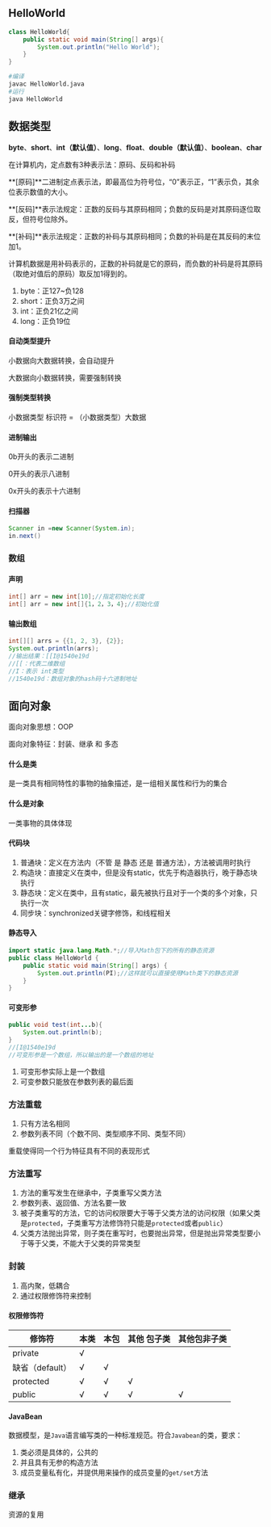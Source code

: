 ## HelloWorld

```java
class HelloWorld{
	public static void main(String[] args){
		System.out.println("Hello World");
	}
}
```

```bash
#编译
javac HelloWorld.java
#运行
java HelloWorld
```

## 数据类型

**byte**、**short**、**int（默认值）**、**long**、**float**、**double（默认值）**、**boolean**、**char**

在计算机内，定点数有3种表示法：原码、反码和补码 

**[原码]**二进制定点表示法，即最高位为符号位，“0”表示正，“1”表示负，其余位表示数值的大小。 

**[反码]**表示法规定：正数的反码与其原码相同；负数的反码是对其原码逐位取反，但符号位除外。 

**[补码]**表示法规定：正数的补码与其原码相同；负数的补码是在其反码的末位加1。

计算机数据是用补码表示的，正数的补码就是它的原码，而负数的补码是将其原码（取绝对值后的原码）取反加1得到的。

1. byte：正127~负128
2. short：正负3万之间
3. int：正负21亿之间
4. long：正负19位

#### 自动类型提升

小数据向大数据转换，会自动提升

大数据向小数据转换，需要强制转换

#### 强制类型转换

小数据类型	标识符	=	（小数据类型）大数据

#### 进制输出

0b开头的表示二进制

0开头的表示八进制

0x开头的表示十六进制

#### 扫描器

```java
Scanner in =new Scanner(System.in);
in.next()
```

### 数组

#### 声明

```java
int[] arr = new int[10];//指定初始化长度
int[] arr = new int[]{1，2，3，4};//初始化值
```

#### 输出数组

```java
int[][] arrs = {{1, 2, 3}, {2}};
System.out.println(arrs);
//输出结果：[[I@1540e19d
//[[：代表二维数组
//I：表示 int类型
//1540e19d：数组对象的hash码十六进制地址
```

## 面向对象

面向对象思想：OOP

面向对象特征：封装、继承 和 多态

#### 什么是类

是一类具有相同特性的事物的抽象描述，是一组相关属性和行为的集合

#### 什么是对象

一类事物的具体体现	

#### 代码块

1. 普通块：定义在方法内（不管 是 静态 还是 普通方法），方法被调用时执行
2. 构造块：直接定义在类中，但是没有static，优先于构造器执行，晚于静态块执行
3. 静态块：定义在类中，且有static，最先被执行且对于一个类的多个对象，只执行一次
4. 同步块：synchronized关键字修饰，和线程相关

#### 静态导入

```java
import static java.lang.Math.*;//导入Math包下的所有的静态资源
public class HelloWorld {
    public static void main(String[] args) {
        System.out.println(PI);//这样就可以直接使用Math类下的静态资源
    }
}
```

#### 可变形参

```java
public void test(int...b){
    System.out.println(b);
}
//[I@1540e19d
//可变形参是一个数组，所以输出的是一个数组的地址
```

1. 可变形参实际上是一个数组
2. 可变参数只能放在参数列表的最后面

### 方法重载

1. 只有方法名相同 
2. 参数列表不同（个数不同、类型顺序不同、类型不同）

重载使得同一个行为特征具有不同的表现形式

### 方法重写

1. 方法的重写发生在继承中，子类重写父类方法
2. 参数列表、返回值、方法名要一致
3. 被子类重写的方法，它的访问权限要大于等于父类方法的访问权限（如果父类是`protected`，子类重写方法修饰符只能是`protected`或者`public`）
4. 父类方法抛出异常，则子类在重写时，也要抛出异常，但是抛出异常类型要小于等于父类，不能大于父类的异常类型

### 封装

1. 高内聚，低耦合
2. 通过权限修饰符来控制

#### 权限修饰符

| 修饰符          | 本类 | 本包 | 其他 包子类 | 其他包非子类 |
| --------------- | ---- | ---- | ----------- | ------------ |
| private         | √    |      |             |              |
| 缺省（default） | √    | √    |             |              |
| protected       | √    | √    | √           |              |
| public          | √    | √    | √           | √            |

#### JavaBean

数据模型，是`Java`语言编写类的一种标准规范。符合`Javabean`的类，要求：

1. 类必须是具体的，公共的
2. 并且具有无参的构造方法
3. 成员变量私有化，并提供用来操作的成员变量的`get/set`方法

### 继承 

资源的复用